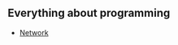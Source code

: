 ## Everything about programming
* [Network](https://github.com/dangkaka/docs/blob/master/network/README.md)
